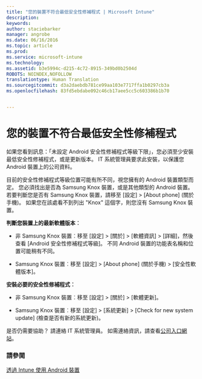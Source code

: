 ```yaml
---
title: "您的裝置不符合最低安全性修補程式 | Microsoft Intune"
description: 
keywords: 
author: staciebarker
manager: angrobe
ms.date: 06/16/2016
ms.topic: article
ms.prod: 
ms.service: microsoft-intune
ms.technology: 
ms.assetid: b3e5994c-d215-4c72-8915-349bd0b2504d
ROBOTS: NOINDEX,NOFOLLOW
translationtype: Human Translation
ms.sourcegitcommit: d3a2daebdb781ce99aa103e7717ffa1b0297cb3a
ms.openlocfilehash: 83fd5ebdabe092c46cb17aee5cc5c603386b1b70


---
```


# 您的裝置不符合最低安全性修補程式

如果您看到訊息：「未設定 Android 安全性修補程式等級下限」，您必須至少安裝最低安全性修補程式，或是更新版本。 IT 系統管理員要求此安裝，以保護您 Android 裝置上的公司資料。

目前的安全性修補程式等級位置可能有所不同，視您擁有的 Android 裝置類型而定。 您必須找出是否為 Samsung Knox 裝置，或是其他類型的 Android 裝置。 若要判斷您是否有 Samsung Knox 裝置，請移至 [設定] > [About phone] (關於手機)。 如果您在該處看不到列出 "Knox" 這個字，則您沒有 Samsung Knox 裝置。

**判斷您裝置上的最新軟體版本︰**

- 非 Samsung Knox 裝置︰移至 [設定]  >  [關於]  >  [軟體資訊]  >  [詳細]，然後查看 [Android 安全性修補程式等級]。 不同 Android 裝置的功能表名稱和位置可能稍有不同。

- Samsung Knox 裝置︰移至 [設定]  >  [About phone] (關於手機)  >  [安全性軟體版本]。

**安裝必要的安全性修補程式︰**

- 非 Samsung Knox 裝置︰移至 [設定]  >  [關於]  >  [軟體更新]。

- Samsung Knox 裝置︰移至 [設定]  >  [系統更新]  >  [Check for new system update] (檢查是否有新的系統更新)。

是否仍需要協助？ 請連絡 IT 系統管理員。 如需連絡資訊，請查看[公司入口網站](http://portal.manage.microsoft.com)。

### 請參閱
[透過 Intune 使用 Android 裝置](using-your-android-device-with-intune.md)



<!--HONumber=Aug16_HO4-->


